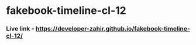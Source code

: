 # fakebook-timeline-cl-12
### Live link - https://developer-zahir.github.io/fakebook-timeline-cl-12/

